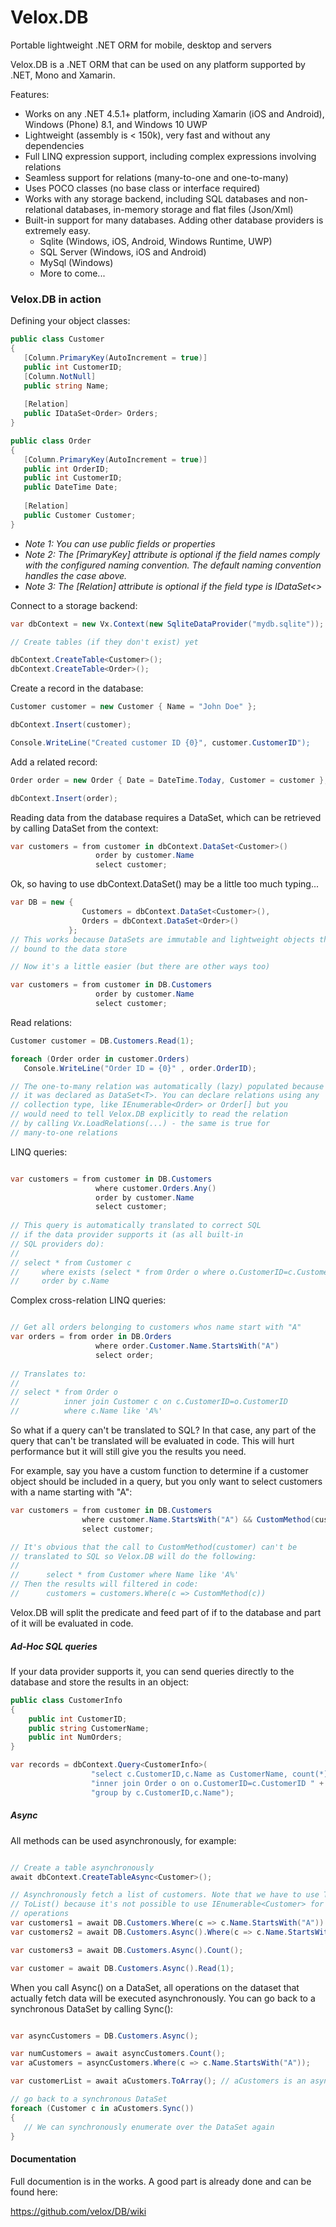 # Velox.DB
Portable lightweight .NET ORM for mobile, desktop and servers

Velox.DB is a .NET ORM that can be used on any platform supported by .NET, Mono and Xamarin.

Features:
- Works on any .NET 4.5.1+ platform, including Xamarin (iOS and Android), Windows (Phone) 8.1, and Windows 10 UWP
- Lightweight (assembly is < 150k), very fast and without any dependencies
- Full LINQ expression support, including complex expressions involving relations
- Seamless support for relations (many-to-one and one-to-many)
- Uses POCO classes (no base class or interface required)
- Works with any storage backend, including SQL databases and non-relational databases, in-memory storage and flat files (Json/Xml)
- Built-in support for many databases. Adding other database providers is extremely easy.
  - Sqlite (Windows, iOS, Android, Windows Runtime, UWP)
  - SQL Server (Windows, iOS and Android)
  - MySql (Windows)
  - More to come...

### Velox.DB in action

Defining your object classes:

```csharp
public class Customer
{
   [Column.PrimaryKey(AutoIncrement = true)]
   public int CustomerID;
   [Column.NotNull]
   public string Name;
   
   [Relation]
   public IDataSet<Order> Orders;
}

public class Order
{
   [Column.PrimaryKey(AutoIncrement = true)]
   public int OrderID;
   public int CustomerID;
   public DateTime Date;
   
   [Relation]
   public Customer Customer;
}
```

- *Note 1: You can use public fields or properties*
- *Note 2: The [PrimaryKey] attribute is optional if the field names comply with the configured naming convention. The default naming convention handles the case above.*
- *Note 3: The [Relation] attribute is optional if the field type is IDataSet<>*

Connect to a storage backend:

```csharp
var dbContext = new Vx.Context(new SqliteDataProvider("mydb.sqlite"));

// Create tables (if they don't exist) yet

dbContext.CreateTable<Customer>();
dbContext.CreateTable<Order>();
```

Create a record in the database:

```csharp
Customer customer = new Customer { Name = "John Doe" };

dbContext.Insert(customer);

Console.WriteLine("Created customer ID {0}", customer.CustomerID");
```

Add a related record:

```csharp
Order order = new Order { Date = DateTime.Today, Customer = customer };

dbContext.Insert(order);
```

Reading data from the database requires a DataSet, which can be retrieved by calling DataSet<T> from the context:

```csharp
var customers = from customer in dbContext.DataSet<Customer>() 
                   order by customer.Name 
                   select customer;
```

Ok, so having to use dbContext.DataSet<Customer>() may be a little too much typing...

```csharp
var DB = new {
                Customers = dbContext.DataSet<Customer>(),
                Orders = dbContext.DataSet<Order>()
             };
// This works because DataSets are immutable and lightweight objects that are 
// bound to the data store

// Now it's a little easier (but there are other ways too)

var customers = from customer in DB.Customers
                   order by customer.Name 
                   select customer;
```

Read relations:

```csharp
Customer customer = DB.Customers.Read(1);

foreach (Order order in customer.Orders)
   Console.WriteLine("Order ID = {0}" , order.OrderID);

// The one-to-many relation was automatically (lazy) populated because
// it was declared as DataSet<T>. You can declare relations using any 
// collection type, like IEnumerable<Order> or Order[] but you
// would need to tell Velox.DB explicitly to read the relation 
// by calling Vx.LoadRelations(...) - the same is true for
// many-to-one relations
```

LINQ queries:

```csharp

var customers = from customer in DB.Customers 
                   where customer.Orders.Any() 
                   order by customer.Name 
                   select customer;
                   
// This query is automatically translated to correct SQL 
// if the data provider supports it (as all built-in
// SQL providers do):
//
// select * from Customer c 
//     where exists (select * from Order o where o.CustomerID=c.CustomerID) 
//     order by c.Name
```

Complex cross-relation LINQ queries:

```csharp

// Get all orders belonging to customers whos name start with "A"
var orders = from order in DB.Orders 
                   where order.Customer.Name.StartsWith("A")
                   select order;
                   
// Translates to:
//
// select * from Order o 
//          inner join Customer c on c.CustomerID=o.CustomerID 
//          where c.Name like 'A%'
```

So what if a query can't be translated to SQL? In that case, any part of the query that can't be translated will be evaluated in code. This will hurt performance but it will still give you the results you need.

For example, say you have a custom function to determine if a customer object should be included in a query, but you only want to select customers with a name starting with "A":

```csharp
var customers = from customer in DB.Customers 
                where customer.Name.StartsWith("A") && CustomMethod(customer) 
                select customer;

// It's obvious that the call to CustomMethod(customer) can't be 
// translated to SQL so Velox.DB will do the following:
//
//      select * from Customer where Name like 'A%'
// Then the results will filtered in code:
//      customers = customers.Where(c => CustomMethod(c))
```
Velox.DB will split the predicate and feed part of if to the database and part of it will be evaluated in code.

##### Ad-Hoc SQL queries

If your data provider supports it, you can send queries directly to the database and store the results in an object:

```csharp
public class CustomerInfo
{
    public int CustomerID;
    public string CustomerName;
    public int NumOrders;
}

var records = dbContext.Query<CustomerInfo>(
                  "select c.CustomerID,c.Name as CustomerName, count(*) from Customer c " +
                  "inner join Order o on o.CustomerID=c.CustomerID " +
                  "group by c.CustomerID,c.Name");
```
##### Async

All methods can be used asynchronously, for example:

```csharp

// Create a table asynchronously
await dbContext.CreateTableAsync<Customer>();

// Asynchronously fetch a list of customers. Note that we have to use ToArray() or
// ToList() because it's not possible to use IEnumerable<Customer> for asynchronous
// operations
var customers1 = await DB.Customers.Where(c => c.Name.StartsWith("A")).Async().ToArray();
var customers2 = await DB.Customers.Async().Where(c => c.Name.StartsWith("A")).ToArray();

var customers3 = await DB.Customers.Async().Count();

var customer = await DB.Customers.Async().Read(1);
```

When you call Async() on a DataSet, all operations on the dataset that actually fetch data will be executed asynchronously. You can go back to a synchronous DataSet by calling Sync():

```csharp

var asyncCustomers = DB.Customers.Async();

var numCustomers = await asyncCustomers.Count();
var aCustomers = asyncCustomers.Where(c => c.Name.StartsWith("A"));

var customerList = await aCustomers.ToArray(); // aCustomers is an async DataSet

// go back to a synchronous DataSet
foreach (Customer c in aCustomers.Sync())
{
   // We can synchronously enumerate over the DataSet again
}
```

#### Documentation

Full documention is in the works. A good part is already done and can be found here:

https://github.com/velox/DB/wiki
